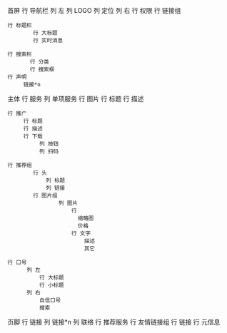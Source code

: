 首屏
    行 导航栏
            列 左
              列 LOGO
              列 定位
            列 右
              行 权限
              行 链接组

    行 标题栏
            行 大标题
            行 实时消息

    行 搜索栏
           行 分类
           行 搜索框
    行 声明
         链接*n

主体
    行 服务
          列 单项服务
                  行 图片
                  行 标题
                  行 描述
            
                
    行 推广
         行 标题
         行 描述
         行 下载
              列 按钮
              列 扫码

    行 推荐组
            行 头
                列 标题
                列 链接
            行 图片组
                    列 图片
                        行
                          缩略图
                          价格
                        行 文字
                            描述
                            其它

    行 口号
          列 左
              行 大标题
              行 小标题
          列 右
              自信口号
              搜索


页脚
   行 链接 
        列 链接*n
        列 联络
   行 推荐服务
        行 友情链接组
        行 链接
   行 元信息
 
